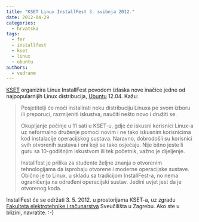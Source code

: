 ```yaml
---
title: "KSET Linux InstallFest 3. svibnja 2012."
date: 2012-04-29
categories: 
  - hrvatska
tags: 
  - fer
  - installfest
  - kset
  - linux
  - ubuntu
authors: 
  - vedranm
---
```


[KSET](https://www.kset.org/) organizira Linux InstallFest povodom izlaska nove inačice jedne od najpopularnijih Linux distribucija, [Ubuntu](https://ubuntu.com/) 12.04. Kažu:

> Posjetitelji će moći instalirati neku distribuciju Linuxa po svom izboru ili preporuci, razmijeniti iskustva, naučiti nešto novo i družiti se.
>
> Okupljanje počinje u 11 sati u KSET-u, gdje će iskusni korisnici Linux-a uz neformalno druženje pomoći novim i ne tako iskusnim korisnicima kod instalacije operacijskog sustava. Naravno, dobrodošli su korisnici svih otvorenih sustava i oni koji se tako osjećaju. Nije bitno jeste li guru sa 10-godišnjim iskustvom ili tek početnik, važno je dijeljenje.
>
> Installfest je prilika za studente željne znanja o otvorenim tehnologijama da isprobaju otvorene i moderne operacijske sustave. Obično je to Linux, u skladu sa tradicijom InstallFest-a, no nema ograničenja na određeni operacijski sustav. Jedini uvjet jest da je otvorenog koda.

InstallFest će se održati 3. 5. 2012. u prostorijama KSET-a, uz zgradu [Fakulteta elektrotehnike i računarstva](https://www.fer.unizg.hr/) Sveučilišta u Zagrebu. Ako ste u blizini, navratite. :-)
